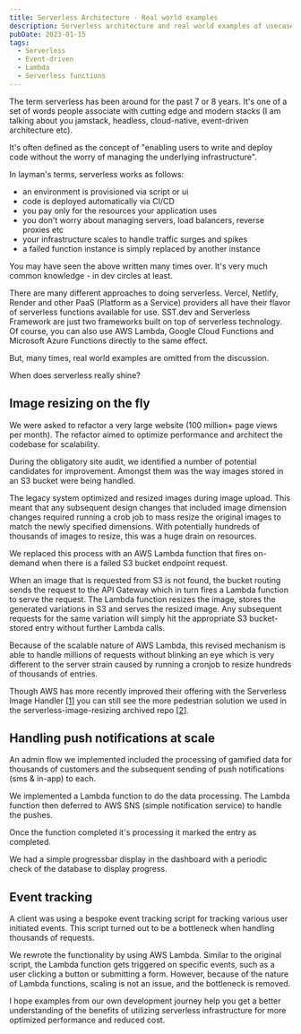```yaml
---
title: Serverless Architecture - Real world examples
description: Serverless architecture and real world examples of usecases where it proves invaluable
pubDate: 2023-01-15
tags:
  - Serverless
  - Event-driven
  - Lambda
  - Serverless functions
---
```


The term serverless has been around for the past 7 or 8 years. It's one of a set of words people associate with cutting edge and modern stacks (I am talking about you jamstack, headless, cloud-native, event-driven architecture etc).

It's often defined as the concept of "enabling users to write and deploy code without the worry of managing the underlying infrastructure".

In layman's terms, serverless works as follows:

- an environment is provisioned via script or ui
- code is deployed automatically via CI/CD
- you pay only for the resources your application uses
- you don't worry about managing servers, load balancers, reverse proxies etc
- your infrastructure scales to handle traffic surges and spikes
- a failed function instance is simply replaced by another instance

You may have seen the above written many times over. It's very much common knowledge - in dev circles at least.

There are many different approaches to doing serverless. Vercel, Netlify, Render and other PaaS (Platform as a Service) providers all have their flavor of serverless functions available for use. SST.dev and Serverless Framework are just two frameworks built on top of serverless technology. Of course, you can also use AWS Lambda, Google Cloud Functions and Microsoft Azure Functions directly to the same effect.

But, many times, real world examples are omitted from the discussion.

When does serverless really shine?

## Image resizing on the fly

We were asked to refactor a very large website (100 million+ page views per month). The refactor aimed to optimize performance and architect the codebase for scalability.

During the obligatory site audit, we identified a number of potential candidates for improvement. Amongst them was the way images stored in an S3 bucket were being handled.

The legacy system optimized and resized images during image upload. This meant that any subsequent design changes that included image dimension changes required running a crob job to mass resize the original images to match the newly specified dimensions. With potentially hundreds of thousands of images to resize, this was a huge drain on resources.

We replaced this process with an AWS Lambda function that fires on-demand when there is a failed S3 bucket endpoint request.

When an image that is requested from S3 is not found, the bucket routing sends the request to the API Gateway which in turn fires a Lambda function to serve the request. The Lambda function resizes the image, stores the generated variations in S3 and serves the resized image. Any subsequent requests for the same variation will simply hit the appropriate S3 bucket-stored entry without further Lambda calls.

Because of the scalable nature of AWS Lambda, this revised mechanism is able to handle millions of requests without blinking an eye which is very different to the server strain caused by running a cronjob to resize hundreds of thousands of entries.

Though AWS has more recently improved their offering with the Serverless Image Handler <a href="https://aws.amazon.com/answers/web-applications/serverless-image-handler">[1]</a> you can still see the more pedestrian solution we used in the serverless-image-resizing archived repo <a href="https://github.com/amazon-archives/serverless-image-resizing">[2]</a>.

## Handling push notifications at scale

An admin flow we implemented included the processing of gamified data for thousands of customers and the subsequent sending of push notifications (sms & in-app) to each.

We implemented a Lambda function to do the data processing. The Lambda function then deferred to AWS SNS (simple notification service) to handle the pushes.

Once the function completed it's processing it marked the entry as completed.

We had a simple progressbar display in the dashboard with a periodic check of the database to display progress.

## Event tracking

A client was using a bespoke event tracking script for tracking various user initiated events. This script turned out to be a bottleneck when handling thousands of requests.

We rewrote the functionality by using AWS Lambda. Similar to the original script, the Lambda function gets triggered on specific events, such as a user clicking a button or submitting a form. However, because of the nature of Lambda functions, scaling is not an issue, and the bottleneck is removed.

I hope examples from our own development journey help you get a better understanding of the benefits of utilizing serverless infrastructure for more optimized performance and reduced cost.
